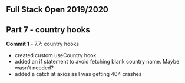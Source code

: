 ## Full Stack Open 2019/2020

## Part 7 - country hooks

**Commit 1** - 7.7: country hooks
 - created custom useCountry hook
 - added an if statement to avoid fetching blank country name. Maybe wasn't needed?
 - added a catch at axios as I was getting 404 crashes